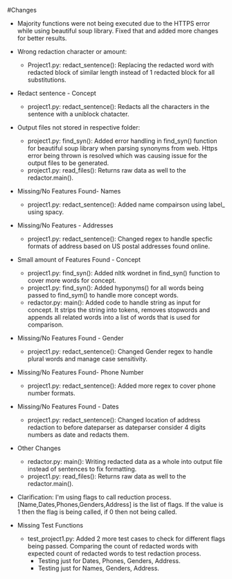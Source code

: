 #Changes

* Majority functions were not being executed due to the HTTPS error while using beautiful soup library. Fixed that and added more changes for better results.


* Wrong redaction character or amount: 
	* Project1.py: redact_sentence(): Replacing the redacted word with redacted block of similar length instead of 1 redacted block for all substitutions.

* Redact sentence - Concept
	* project1.py: redact_sentence(): Redacts all the characters in the sentence with a uniblock chatacter.

* Output files not stored in respective folder: 
	* project1.py: find_syn(): Added error handling in find_syn() function for beautiful soup library when parsing synonyms from web. Https error being thrown is resolved which was causing issue for the output files to be generated.
	* project1.py: read_files(): Returns raw data as well to the redactor.main().

* Missing/No Features Found- Names
	* project1.py: redact_sentence(): Added name compairson using label_ using spacy.

* Missing/No Features - Addresses
	* project1.py: redact_sentence(): Changed regex to handle specfic formats of address based on US postal addresses found online.

* Small amount of Features Found - Concept
	* project1.py: find_syn(): Added nltk wordnet in find_syn() function to cover more words for concept.
	* project1.py: find_syn(): Added hyponyms() for all words being passed to find_sym() to handle more concept words.
	* redactor.py: main(): Added code to handle string as input for concept. It strips the string into tokens, removes stopwords and appends all related words into a list of words that is used for comparison.
* Missing/No Features Found - Gender
	* project1.py: redact_sentence(): Changed Gender regex to handle plural words and manage case sensitivity. 

* Missing/No Features Found- Phone Number
	* project1.py: redact_sentence(): Added more regex to cover phone number formats.

* Missing/No Features Found - Dates
	* project1.py: redact_sentence(): Changed location of address redaction to before dateparser as dateparser consider 4 digits numbers as date and redacts them.

* Other Changes
	* redactor.py: main(): Writing redacted data as a whole into output file instead of sentences to fix formatting. 
	* project1.py: read_files(): Returns raw data as well to the redactor.main().


* Clarification: I'm using flags to call reduction process. [Name,Dates,Phones,Genders,Address] is the list of flags. If the value is 1 then the flag is being called, if 0 then not being called.

* Missing Test Functions
	* test_project1.py: Added 2 more test cases to check for different flags being passed. Comparing the count of redacted words with expected count of redacted words to test redaction process.
		* Testing just for Dates, Phones, Genders, Address. 
		* Testing just for Names, Genders, Address.
